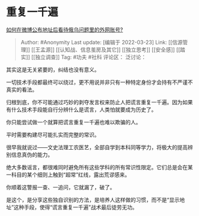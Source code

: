 # 重复一千遍
[如何在微博公布地址后看待俄乌问题里的外网账号?](https://www.zhihu.com/question/519252966/answer/2403859631)

> Author: #Anonymity
> Last update: [编辑于 2022-03-23]
> Link: [[信源管理]] [[王孟源]] [[认知战、信息茧房及其它]] [[独立思考]] [[安全感]] [[踏实]] [[独立调查]]
> Tag: #功夫 #社科
> 评论区：
> 泛讨论：

其实这是无关紧要的，纠结也没有意义。

一切技术手段都最终可以绕过，更不用说并非只有一种特定身份才会持有不严谨不真实的看法。

归根到底，你不可能通过巧妙的剥夺发言权来防止人把谎言重复一千遍。因为如果有什么技术手段能自行分辨什么是谎言，人类怕就要成为历史了。

你只能尝试做一个就算把谎言重复一千遍也难以欺骗的人。

平时需要构建尽可能扎实而完整的常识。

很早我就说过——文史法理工农医艺，全部自学到本科同等学力，将极大的提高辨别信息真伪的能力。

绝大多数谣言，都很难同时避免所有这些学科的所有常识性限定。它们总是会在某一科目的某个细则上触到“超常”红线，露出荒谬感来。

你顺着这警报一查、一追问，它就漏了，破了。

是这个，是分享这些独自识别的方法，是培养人这样做的习惯，而不是“显示地址”这种手段，使得“谎言重复一千遍”战术最后徒劳无功。
